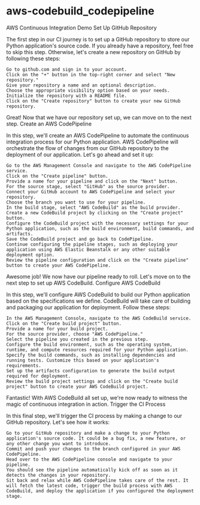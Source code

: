 # aws-codebuild_codepipeline
AWS Continuous Integration Demo
Set Up GitHub Repository

The first step in our CI journey is to set up a GitHub repository to store our Python application's source code. If you already have a repository, feel free to skip this step. Otherwise, let's create a new repository on GitHub by following these steps:

    Go to github.com and sign in to your account.
    Click on the "+" button in the top-right corner and select "New repository."
    Give your repository a name and an optional description.
    Choose the appropriate visibility option based on your needs.
    Initialize the repository with a README file.
    Click on the "Create repository" button to create your new GitHub repository.

Great! Now that we have our repository set up, we can move on to the next step.
Create an AWS CodePipeline

In this step, we'll create an AWS CodePipeline to automate the continuous integration process for our Python application. AWS CodePipeline will orchestrate the flow of changes from our GitHub repository to the deployment of our application. Let's go ahead and set it up:

    Go to the AWS Management Console and navigate to the AWS CodePipeline service.
    Click on the "Create pipeline" button.
    Provide a name for your pipeline and click on the "Next" button.
    For the source stage, select "GitHub" as the source provider.
    Connect your GitHub account to AWS CodePipeline and select your repository.
    Choose the branch you want to use for your pipeline.
    In the build stage, select "AWS CodeBuild" as the build provider.
    Create a new CodeBuild project by clicking on the "Create project" button.
    Configure the CodeBuild project with the necessary settings for your Python application, such as the build environment, build commands, and artifacts.
    Save the CodeBuild project and go back to CodePipeline.
    Continue configuring the pipeline stages, such as deploying your application using AWS Elastic Beanstalk or any other suitable deployment option.
    Review the pipeline configuration and click on the "Create pipeline" button to create your AWS CodePipeline.

Awesome job! We now have our pipeline ready to roll. Let's move on to the next step to set up AWS CodeBuild.
Configure AWS CodeBuild

In this step, we'll configure AWS CodeBuild to build our Python application based on the specifications we define. CodeBuild will take care of building and packaging our application for deployment. Follow these steps:

    In the AWS Management Console, navigate to the AWS CodeBuild service.
    Click on the "Create build project" button.
    Provide a name for your build project.
    For the source provider, choose "AWS CodePipeline."
    Select the pipeline you created in the previous step.
    Configure the build environment, such as the operating system, runtime, and compute resources required for your Python application.
    Specify the build commands, such as installing dependencies and running tests. Customize this based on your application's requirements.
    Set up the artifacts configuration to generate the build output required for deployment.
    Review the build project settings and click on the "Create build project" button to create your AWS CodeBuild project.

Fantastic! With AWS CodeBuild all set up, we're now ready to witness the magic of continuous integration in action.
Trigger the CI Process

In this final step, we'll trigger the CI process by making a change to our GitHub repository. Let's see how it works:

    Go to your GitHub repository and make a change to your Python application's source code. It could be a bug fix, a new feature, or any other change you want to introduce.
    Commit and push your changes to the branch configured in your AWS CodePipeline.
    Head over to the AWS CodePipeline console and navigate to your pipeline.
    You should see the pipeline automatically kick off as soon as it detects the changes in your repository.
    Sit back and relax while AWS CodePipeline takes care of the rest. It will fetch the latest code, trigger the build process with AWS CodeBuild, and deploy the application if you configured the deployment stage.
